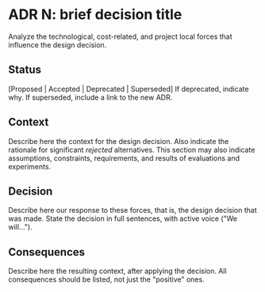 # ADR N: brief decision title 
Analyze the technological, cost-related, and project local forces that influence the design decision.

## Status
[Proposed | Accepted | Deprecated | Superseded]
If deprecated, indicate why. If superseded, include a link to the new ADR. 

## Context 
Describe here the context for the design decision. Also indicate the rationale for significant *rejected* alternatives. This section may also indicate assumptions, constraints, requirements, and results of evaluations and experiments.

## Decision 
Describe here our response to these forces, that is, the design decision that was made. State the decision in full sentences, with active voice ("We will...").

## Consequences
Describe here the resulting context, after applying the decision. All consequences should be listed, not just the "positive" ones. 